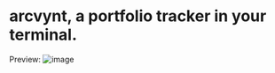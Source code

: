 # arcvynt, a portfolio tracker in your terminal.
Preview:
![image](https://github.com/user-attachments/assets/4649fea3-c7a2-44c0-aa51-58159f127c50)



